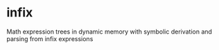 # infix
Math expression trees in dynamic memory with symbolic derivation and parsing from infix expressions
